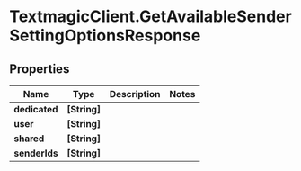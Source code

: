 # TextmagicClient.GetAvailableSenderSettingOptionsResponse

## Properties
Name | Type | Description | Notes
------------ | ------------- | ------------- | -------------
**dedicated** | **[String]** |  | 
**user** | **[String]** |  | 
**shared** | **[String]** |  | 
**senderIds** | **[String]** |  | 


